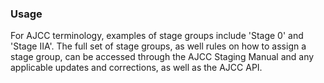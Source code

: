 ### Usage

For AJCC terminology, examples of stage groups include 'Stage 0' and 'Stage IIA'. The full set of stage groups, as well rules on how to assign a stage group, can be accessed through the AJCC Staging Manual and any applicable updates and corrections, as well as the AJCC API.

